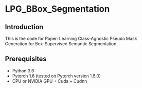 # LPG_BBox_Segmentation

## Introduction

This is the code for Paper: Learning Class-Agnostic Pseudo Mask Generation for Box-Supervised Semantic Segmentation.

## Prerequisites
- Python 3.6
- Pytorch 1.6 (tested on Pytorch version 1.6.0)
- CPU or NVIDIA GPU + Cuda + Cudnn

